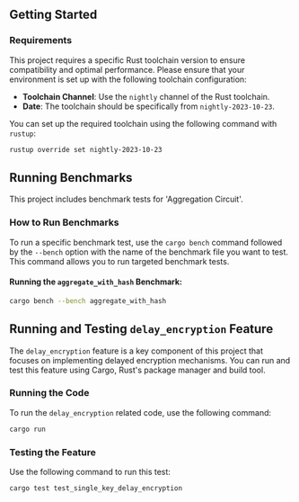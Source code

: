 ## Getting Started

### Requirements

This project requires a specific Rust toolchain version to ensure compatibility and optimal performance. Please ensure that your environment is set up with the following toolchain configuration:

- **Toolchain Channel**: Use the `nightly` channel of the Rust toolchain.
- **Date**: The toolchain should be specifically from `nightly-2023-10-23`.

You can set up the required toolchain using the following command with `rustup`:

```bash
rustup override set nightly-2023-10-23
```



## Running Benchmarks

This project includes benchmark tests for 'Aggregation Circuit'.


### How to Run Benchmarks

To run a specific benchmark test, use the `cargo bench` command followed by the `--bench` option with the name of the benchmark file you want to test. This command allows you to run targeted benchmark tests.

#### Running the `aggregate_with_hash` Benchmark:

```bash
cargo bench --bench aggregate_with_hash
```

## Running and Testing `delay_encryption` Feature

The `delay_encryption` feature is a key component of this project that focuses on implementing delayed encryption mechanisms. You can run and test this feature using Cargo, Rust's package manager and build tool.

### Running the Code

To run the `delay_encryption` related code, use the following command:

```bash
cargo run
```

### Testing the Feature
Use the following command to run this test:
```bash
cargo test test_single_key_delay_encryption
```